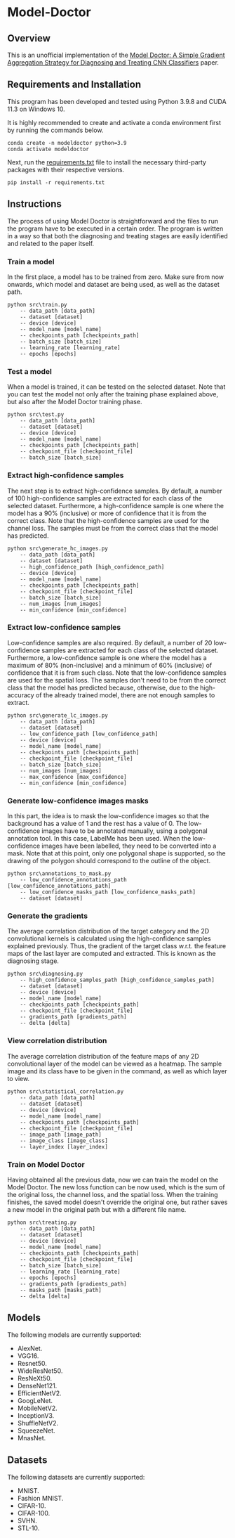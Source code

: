 # Model-Doctor

## Overview

This is an unofficial implementation of the [Model Doctor: A Simple Gradient Aggregation Strategy for Diagnosing and
Treating CNN Classifiers](https://arxiv.org/abs/2112.04934) paper.

## Requirements and Installation

This program has been developed and tested using Python 3.9.8 and CUDA 11.3 on Windows 10.

It is highly recommended to create and activate a conda environment first by running the commands below.

```
conda create -n modeldoctor python=3.9
conda activate modeldoctor
```

Next, run the [requirements.txt](./requirements.txt) file to install the necessary third-party packages with their respective versions.

```
pip install -r requirements.txt
```

## Instructions

The process of using Model Doctor is straightforward and the files to run the program have to be executed in a certain order. The program is written in a way so that both the diagnosing and treating stages are easily identified and related to the paper itself.

### Train a model

In the first place, a model has to be trained from zero. Make sure from now onwards, which model and dataset are being used, as well as the dataset path.

```
python src\train.py
    -- data_path [data_path]
    -- dataset [dataset]
    -- device [device]
    -- model_name [model_name]
    -- checkpoints_path [checkpoints_path]
    -- batch_size [batch_size]
    -- learning_rate [learning_rate]
    -- epochs [epochs]
```

### Test a model

When a model is trained, it can be tested on the selected dataset. Note that you can test the model not only after the training phase explained above, but also after the Model Doctor training phase.

```
python src\test.py
    -- data_path [data_path]
    -- dataset [dataset]
    -- device [device]
    -- model_name [model_name]
    -- checkpoints_path [checkpoints_path]
    -- checkpoint_file [checkpoint_file]
    -- batch_size [batch_size]
```

### Extract high-confidence samples

The next step is to extract high-confidence samples. By default, a number of 100 high-confidence samples are extracted for each class of the selected dataset. Furthermore, a high-confidence sample is one where the model has a 90% (inclusive) or more of confidence that it is from the correct class. Note that the high-confidence samples are used for the channel loss. The samples must be from the correct class that the model has predicted.

```
python src\generate_hc_images.py
    -- data_path [data_path]
    -- dataset [dataset]
    -- high_confidence_path [high_confidence_path]
    -- device [device]
    -- model_name [model_name]
    -- checkpoints_path [checkpoints_path]
    -- checkpoint_file [checkpoint_file]
    -- batch_size [batch_size]
    -- num_images [num_images]
    -- min_confidence [min_confidence]
```

### Extract low-confidence samples

Low-confidence samples are also required. By default, a number of 20 low-confidence samples are extracted for each class of the selected dataset. Furthermore, a low-confidence sample is one where the model has a maximum of 80% (non-inclusive) and a minimum of 60% (inclusive) of confidence that it is from such class. Note that the low-confidence samples are used for the spatial loss. The samples don't need to be from the correct class that the model has predicted because, otherwise, due to the high-accuracy of the already trained model, there are not enough samples to extract.

```
python src\generate_lc_images.py
    -- data_path [data_path]
    -- dataset [dataset]
    -- low_confidence_path [low_confidence_path]
    -- device [device]
    -- model_name [model_name]
    -- checkpoints_path [checkpoints_path]
    -- checkpoint_file [checkpoint_file]
    -- batch_size [batch_size]
    -- num_images [num_images]
    -- max_confidence [max_confidence]
    -- min_confidence [min_confidence]
```

### Generate low-confidence images masks

In this part, the idea is to mask the low-confidence images so that the background has a value of 1 and the rest has a value of 0. The low-confidence images have to be annotated manually, using a polygonal annotation tool. In this case, LabelMe has been used. When the low-confidence images have been labelled, they need to be converted into a mask. Note that at this point, only one polygonal shape is supported, so the drawing of the polygon should correspond to the outline of the object.

```
python src\annotations_to_mask.py
    -- low_confidence_annotations_path [low_confidence_annotations_path]
    -- low_confidence_masks_path [low_confidence_masks_path]
    -- dataset [dataset]
```

### Generate the gradients

The average correlation distribution of the target category and the 2D convolutional kernels is calculated using the high-confidence samples explained previously. Thus, the gradient of the target class w.r.t. the feature maps of the last layer are computed and extracted. This is known as the diagnosing stage.

```
python src\diagnosing.py
    -- high_confidence_samples_path [high_confidence_samples_path]
    -- dataset [dataset]
    -- device [device]
    -- model_name [model_name]
    -- checkpoints_path [checkpoints_path]
    -- checkpoint_file [checkpoint_file]
    -- gradients_path [gradients_path]
    -- delta [delta]
```

### View correlation distribution

The average correlation distribution of the feature maps of any 2D convolutional layer of the model can be viewed as a heatmap. The sample image and its class have to be given in the command, as well as which layer to view.

```
python src\statistical_correlation.py
    -- data_path [data_path]
    -- dataset [dataset]
    -- device [device]
    -- model_name [model_name]
    -- checkpoints_path [checkpoints_path]
    -- checkpoint_file [checkpoint_file]
    -- image_path [image_path]
    -- image_class [image_class]
    -- layer_index [layer_index]
```

### Train on Model Doctor

Having obtained all the previous data, now we can train the model on the Model Doctor. The new loss function can be now used, which is the sum of the original loss, the channel loss, and the spatial loss. When the training finishes, the saved model doesn't override the original one, but rather saves a new model in the original path but with a different file name.

```
python src\treating.py
    -- data_path [data_path]
    -- dataset [dataset]
    -- device [device]
    -- model_name [model_name]
    -- checkpoints_path [checkpoints_path]
    -- checkpoint_file [checkpoint_file]
    -- batch_size [batch_size]
    -- learning_rate [learning_rate]
    -- epochs [epochs]
    -- gradients_path [gradients_path]
    -- masks_path [masks_path]
    -- delta [delta]
```

## Models

The following models are currently supported:

- AlexNet.
- VGG16.
- Resnet50.
- WideResNet50.
- ResNeXt50.
- DenseNet121.
- EfficientNetV2.
- GoogLeNet.
- MobileNetV2.
- InceptionV3.
- ShuffleNetV2.
- SqueezeNet.
- MnasNet.

## Datasets

The following datasets are currently supported:

- MNIST.
- Fashion MNIST.
- CIFAR-10.
- CIFAR-100.
- SVHN.
- STL-10.